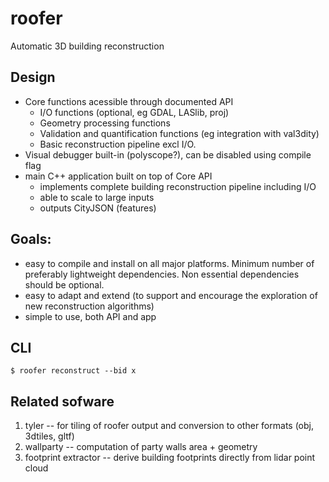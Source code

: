 # roofer
Automatic 3D building reconstruction

## Design
* Core functions acessible through documented API
  * I/O functions (optional, eg GDAL, LASlib, proj)
  * Geometry processing functions
  * Validation and quantification functions (eg integration with val3dity)
  * Basic reconstruction pipeline excl I/O.
* Visual debugger built-in (polyscope?), can be disabled using compile flag
* main C++ application built on top of Core API
  * implements complete building reconstruction pipeline including I/O
  * able to scale to large inputs
  * outputs CityJSON (features)

## Goals:
* easy to compile and install on all major platforms. Minimum number of preferably lightweight dependencies. Non essential dependencies should be optional.
* easy to adapt and extend (to support and encourage the exploration of new reconstruction algorithms)
* simple to use, both API and app

## CLI 

```
$ roofer reconstruct --bid x
```

## Related sofware
1. tyler -- for tiling of roofer output and conversion to other formats (obj, 3dtiles, gltf)
2. wallparty -- computation of party walls area + geometry
3. footprint extractor -- derive building footprints directly from lidar point cloud
